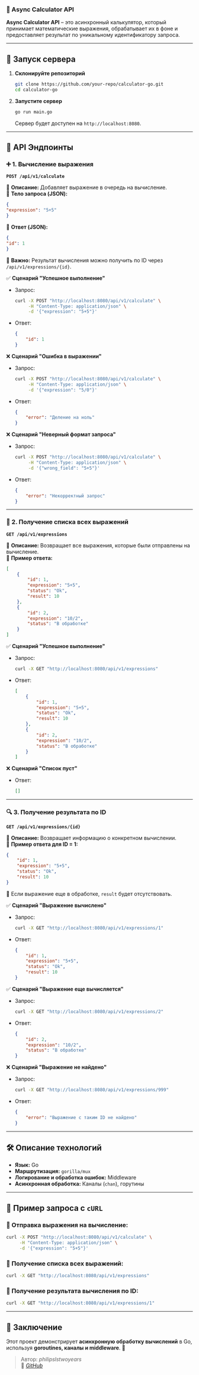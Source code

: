 ### 🧮 Async Calculator API

**Async Calculator API** – это асинхронный калькулятор, который принимает математические выражения, обрабатывает их в фоне и предоставляет результат по уникальному идентификатору запроса.

---

## 🚀 Запуск сервера

1. **Склонируйте репозиторий**
   ```sh
   git clone https://github.com/your-repo/calculator-go.git
   cd calculator-go
   ```

2. **Запустите сервер**
   ```sh
   go run main.go
   ```
   Сервер будет доступен на `http://localhost:8080`.

---

## 📌 API Эндпоинты

### ➕ 1. Вычисление выражения
**`POST /api/v1/calculate`**

🔹 **Описание:** Добавляет выражение в очередь на вычисление.  
🔹 **Тело запроса (JSON):**
   ```json
   {
   "expression": "5+5"
}
   ```
🔹 **Ответ (JSON):**
   ```json
   {
   "id": 1
}
   ```
📌 **Важно:** Результат вычисления можно получить по ID через `/api/v1/expressions/{id}`.

✅ **Сценарий "Успешное выполнение"**
- Запрос:
  ```sh
  curl -X POST "http://localhost:8080/api/v1/calculate" \
       -H "Content-Type: application/json" \
       -d '{"expression": "5+5"}'
  ```
- Ответ:
  ```json
  {
      "id": 1
  }
  ```

❌ **Сценарий "Ошибка в выражении"**
- Запрос:
  ```sh
  curl -X POST "http://localhost:8080/api/v1/calculate" \
       -H "Content-Type: application/json" \
       -d '{"expression": "5/0"}'
  ```
- Ответ:
  ```json
  {
      "error": "Деление на ноль"
  }
  ```

❌ **Сценарий "Неверный формат запроса"**
- Запрос:
  ```sh
  curl -X POST "http://localhost:8080/api/v1/calculate" \
       -H "Content-Type: application/json" \
       -d '{"wrong_field": "5+5"}'
  ```
- Ответ:
  ```json
  {
      "error": "Некорректный запрос"
  }
  ```

---

### 📜 2. Получение списка всех выражений
**`GET /api/v1/expressions`**

🔹 **Описание:** Возвращает все выражения, которые были отправлены на вычисление.  
🔹 **Пример ответа:**
   ```json
   [
       {
           "id": 1,
           "expression": "5+5",
           "status": "Ok",
           "result": 10
       },
       {
           "id": 2,
           "expression": "10/2",
           "status": "В обработке"
       }
   ]
   ```

✅ **Сценарий "Успешное выполнение"**
- Запрос:
  ```sh
  curl -X GET "http://localhost:8080/api/v1/expressions"
  ```
- Ответ:
  ```json
  [
      {
          "id": 1,
          "expression": "5+5",
          "status": "Ok",
          "result": 10
      },
      {
          "id": 2,
          "expression": "10/2",
          "status": "В обработке"
      }
  ]
  ```

❌ **Сценарий "Список пуст"**
- Ответ:
  ```json
  []
  ```

---

### 🔍 3. Получение результата по ID
**`GET /api/v1/expressions/{id}`**

🔹 **Описание:** Возвращает информацию о конкретном вычислении.  
🔹 **Пример ответа для ID = 1:**
   ```json
   {
       "id": 1,
       "expression": "5+5",
       "status": "Ok",
       "result": 10
   }
   ```
📌 Если выражение еще в обработке, `result` будет отсутствовать.

✅ **Сценарий "Выражение вычислено"**
- Запрос:
  ```sh
  curl -X GET "http://localhost:8080/api/v1/expressions/1"
  ```
- Ответ:
  ```json
  {
      "id": 1,
      "expression": "5+5",
      "status": "Ok",
      "result": 10
  }
  ```

✅ **Сценарий "Выражение еще вычисляется"**
- Запрос:
  ```sh
  curl -X GET "http://localhost:8080/api/v1/expressions/2"
  ```
- Ответ:
  ```json
  {
      "id": 2,
      "expression": "10/2",
      "status": "В обработке"
  }
  ```

❌ **Сценарий "Выражение не найдено"**
- Запрос:
  ```sh
  curl -X GET "http://localhost:8080/api/v1/expressions/999"
  ```
- Ответ:
  ```json
  {
      "error": "Выражение с таким ID не найдено"
  }
  ```

---

## 🛠 Описание технологий

- **Язык:** Go
- **Маршрутизация:** `gorilla/mux`
- **Логирование и обработка ошибок:** Middleware
- **Асинхронная обработка:** Каналы (`chan`), горутины

---

## 📌 Пример запроса с `cURL`
### 🔹 Отправка выражения на вычисление:
```sh
curl -X POST "http://localhost:8080/api/v1/calculate" \
     -H "Content-Type: application/json" \
     -d '{"expression": "5+5"}'
```
### 🔹 Получение списка всех выражений:
```sh
curl -X GET "http://localhost:8080/api/v1/expressions"
```
### 🔹 Получение результата вычисления по ID:
```sh
curl -X GET "http://localhost:8080/api/v1/expressions/1"
```

---

## 🏁 Заключение
Этот проект демонстрирует **асинхронную обработку вычислений** в Go, используя **goroutines, каналы и middleware**. 🚀

> Автор: *philipslstwoyears*  
> 📌 *[GitHub](https://github.com/philipslstwoyears)*